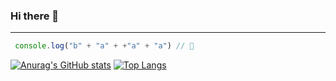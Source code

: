 ### Hi there 👋
____

```js
 console.log("b" + "a" + +"a" + "a") // 🍌
 ```


[![Anurag's GitHub stats](https://github-readme-stats.vercel.app/api?username=B100D3d&count_private=true&show_icons=true&theme=midnight-purple)](https://github.com/anuraghazra/github-readme-stats)
[![Top Langs](https://github-readme-stats.vercel.app/api/top-langs/?username=B100D3d&layout=compact)](https://github.com/anuraghazra/github-readme-stats)
